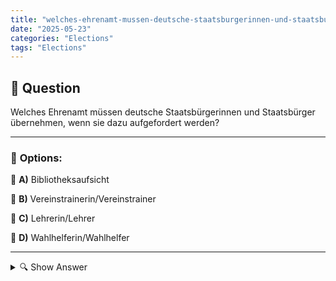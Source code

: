 ```yaml
---
title: "welches-ehrenamt-mussen-deutsche-staatsburgerinnen-und-staatsburger-ubernehmen-wenn-sie-dazu-aufgefo"
date: "2025-05-23"
categories: "Elections"
tags: "Elections"
---
```


## 📌 **Question**

Welches Ehrenamt müssen deutsche Staatsbürgerinnen und Staatsbürger übernehmen, wenn sie dazu aufgefordert werden?



---

### 📝 **Options:**

🔘 **A)** Bibliotheksaufsicht

🔘 **B)** Vereinstrainerin/Vereinstrainer

🔘 **C)** Lehrerin/Lehrer

🔘 **D)** Wahlhelferin/Wahlhelfer

---

<details>
  <summary>🔍 Show Answer</summary>

  <p>
💡  <b>Correct Answer:</b>  d
  </p>
  <p>
    📖<b>Explanation:</b>
    In Deutschland gibt es bestimmte ehrenamtliche Verpflichtungen, zu denen Staatsbürger bei Bedarf aufgerufen werden können. Eine dieser Aufgaben ist die Rolle als Wahlhelferin oder Wahlhelfer. Wahlhelfer unterstützen bei der Durchführung von Wahlen, um einen ordnungsgemäßen und fairen Ablauf sicherzustellen. Diese Tätigkeit ist wichtig, um die demokratischen Prozesse zu wahren. Während andere ehrenamtliche Tätigkeiten wie Bibliotheksaufsicht, Vereinstrainer oder Lehrer freiwillig und abhängig von persönlichen Interessen erfolgen, ist die Funktion als Wahlhelfer eine staatsbürgerliche Pflicht, wenn die Nachfrage besteht.
  </p>
</details>
